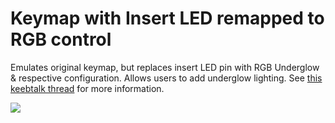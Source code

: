# Keymap with Insert LED remapped to RGB control

Emulates original keymap, but replaces insert LED pin with RGB Underglow & respective configuration.
Allows users to add underglow lighting. See [this keebtalk thread](https://www.keebtalk.com/t/adding-rgb-to-fc660c-with-hasu-controller/14484) for more information.

![](https://i.imgur.com/fg89nez.jpg)
